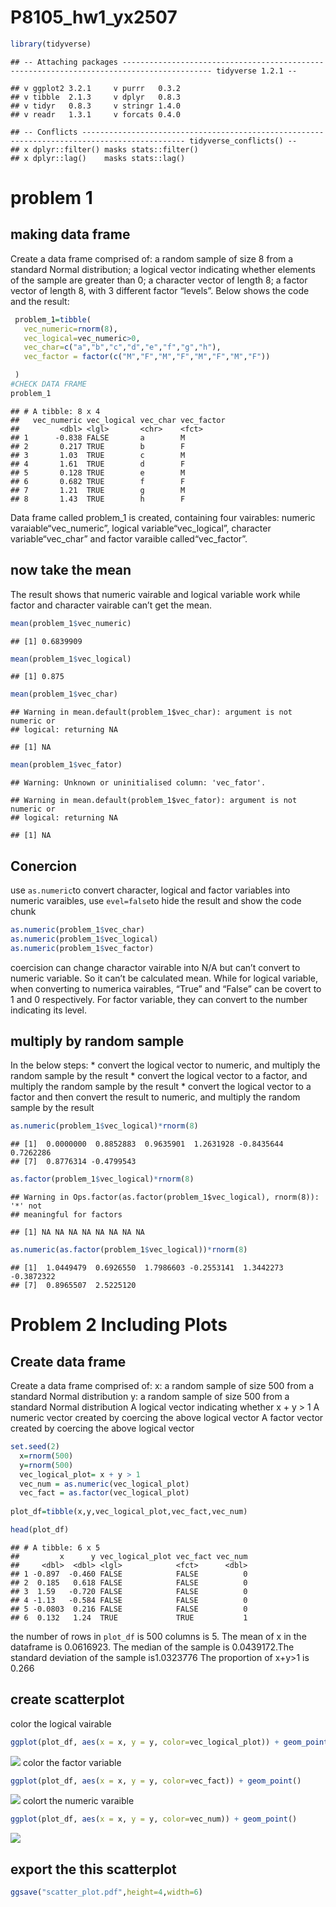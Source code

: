 P8105\_hw1\_yx2507
================

``` r
library(tidyverse)
```

    ## -- Attaching packages ------------------------------------------------------------------------------------------ tidyverse 1.2.1 --

    ## v ggplot2 3.2.1     v purrr   0.3.2
    ## v tibble  2.1.3     v dplyr   0.8.3
    ## v tidyr   0.8.3     v stringr 1.4.0
    ## v readr   1.3.1     v forcats 0.4.0

    ## -- Conflicts --------------------------------------------------------------------------------------------- tidyverse_conflicts() --
    ## x dplyr::filter() masks stats::filter()
    ## x dplyr::lag()    masks stats::lag()

# problem 1

## making data frame

Create a data frame comprised of: a random sample of size 8 from a
standard Normal distribution; a logical vector indicating whether
elements of the sample are greater than 0; a character vector of length
8; a factor vector of length 8, with 3 different factor “levels”. Below
shows the code and the result:

``` r
 problem_1=tibble(
   vec_numeric=rnorm(8),
   vec_logical=vec_numeric>0,
   vec_char=c("a","b","c","d","e","f","g","h"),
   vec_factor = factor(c("M","F","M","F","M","F","M","F"))

 ) 
#CHECK DATA FRAME
problem_1
```

    ## # A tibble: 8 x 4
    ##   vec_numeric vec_logical vec_char vec_factor
    ##         <dbl> <lgl>       <chr>    <fct>     
    ## 1      -0.838 FALSE       a        M         
    ## 2       0.217 TRUE        b        F         
    ## 3       1.03  TRUE        c        M         
    ## 4       1.61  TRUE        d        F         
    ## 5       0.128 TRUE        e        M         
    ## 6       0.682 TRUE        f        F         
    ## 7       1.21  TRUE        g        M         
    ## 8       1.43  TRUE        h        F

Data frame called problem\_1 is created, containing four vairables:
numeric varaiable“vec\_numeric”, logical variable“vec\_logical”,
character variable“vec\_char” and factor varaible called“vec\_factor”.

## now take the mean

The result shows that numeric vairable and logical variable work while
factor and character vairable can’t get the
    mean.

``` r
mean(problem_1$vec_numeric)
```

    ## [1] 0.6839909

``` r
mean(problem_1$vec_logical)
```

    ## [1] 0.875

``` r
mean(problem_1$vec_char)
```

    ## Warning in mean.default(problem_1$vec_char): argument is not numeric or
    ## logical: returning NA

    ## [1] NA

``` r
mean(problem_1$vec_fator)
```

    ## Warning: Unknown or uninitialised column: 'vec_fator'.

    ## Warning in mean.default(problem_1$vec_fator): argument is not numeric or
    ## logical: returning NA

    ## [1] NA

## Conercion

use `as.numeric`to convert character, logical and factor variables into
numeric varaibles, use `evel=false`to hide the result and show the code
chunk

``` r
as.numeric(problem_1$vec_char)
as.numeric(problem_1$vec_logical)
as.numeric(problem_1$vec_factor)
```

coercision can change charactor vairable into N/A but can’t convert to
numeric variable. So it can’t be calculated mean. While for logical
variable, when converting to numerica vairables, “True” and “False” can
be covert to 1 and 0 respectively. For factor variable, they can convert
to the number indicating its level.

## multiply by random sample

In the below steps: \* convert the logical vector to numeric, and
multiply the random sample by the result \* convert the logical vector
to a factor, and multiply the random sample by the result \* convert the
logical vector to a factor and then convert the result to numeric, and
multiply the random sample by the
    result

``` r
as.numeric(problem_1$vec_logical)*rnorm(8)
```

    ## [1]  0.0000000  0.8852883  0.9635901  1.2631928 -0.8435644  0.7262286
    ## [7]  0.8776314 -0.4799543

``` r
as.factor(problem_1$vec_logical)*rnorm(8)
```

    ## Warning in Ops.factor(as.factor(problem_1$vec_logical), rnorm(8)): '*' not
    ## meaningful for factors

    ## [1] NA NA NA NA NA NA NA NA

``` r
as.numeric(as.factor(problem_1$vec_logical))*rnorm(8)
```

    ## [1]  1.0449479  0.6926550  1.7986603 -0.2553141  1.3442273 -0.3872322
    ## [7]  0.8965507  2.5225120

# Problem 2 Including Plots

## Create data frame

Create a data frame comprised of: x: a random sample of size 500 from a
standard Normal distribution y: a random sample of size 500 from a
standard Normal distribution A logical vector indicating whether x + y
\> 1 A numeric vector created by coercing the above logical vector A
factor vector created by coercing the above logical vector

``` r
set.seed(2)
  x=rnorm(500)
  y=rnorm(500)
  vec_logical_plot= x + y > 1
  vec_num = as.numeric(vec_logical_plot)
  vec_fact = as.factor(vec_logical_plot)
  
plot_df=tibble(x,y,vec_logical_plot,vec_fact,vec_num)

head(plot_df)
```

    ## # A tibble: 6 x 5
    ##         x      y vec_logical_plot vec_fact vec_num
    ##     <dbl>  <dbl> <lgl>            <fct>      <dbl>
    ## 1 -0.897  -0.460 FALSE            FALSE          0
    ## 2  0.185   0.618 FALSE            FALSE          0
    ## 3  1.59   -0.720 FALSE            FALSE          0
    ## 4 -1.13   -0.584 FALSE            FALSE          0
    ## 5 -0.0803  0.216 FALSE            FALSE          0
    ## 6  0.132   1.24  TRUE             TRUE           1

the number of rows in `plot_df` is 500 columns is 5. The mean of x in
the dataframe is 0.0616923. The median of the sample is 0.0439172.The
standard deviation of the sample is1.0323776 The proportion of x+y\>1 is
0.266

## create scatterplot

color the logical
vairable

``` r
ggplot(plot_df, aes(x = x, y = y, color=vec_logical_plot)) + geom_point()
```

![](p8105_hw1_yx2507_files/figure-gfm/unnamed-chunk-10-1.png)<!-- -->
color the factor variable

``` r
ggplot(plot_df, aes(x = x, y = y, color=vec_fact)) + geom_point()
```

![](p8105_hw1_yx2507_files/figure-gfm/unnamed-chunk-11-1.png)<!-- -->
colort the numeric varaible

``` r
ggplot(plot_df, aes(x = x, y = y, color=vec_num)) + geom_point()
```

![](p8105_hw1_yx2507_files/figure-gfm/unnamed-chunk-12-1.png)<!-- -->

## export the this scatterplot

``` r
ggsave("scatter_plot.pdf",height=4,width=6)
```
